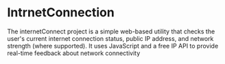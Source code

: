 # IntrnetConnection
The internetConnect project is a simple web-based utility that checks the user's current internet connection status, public IP address, and network strength (where supported). It uses JavaScript and a free IP API to provide real-time feedback about network connectivity
